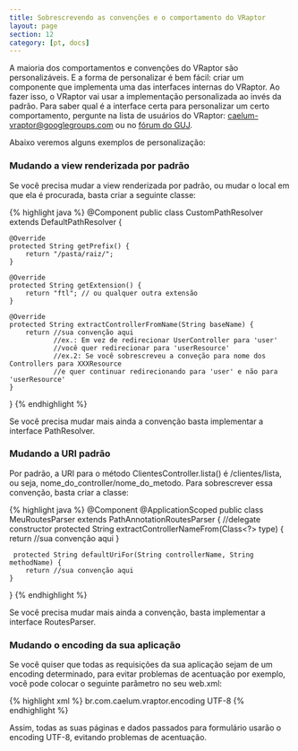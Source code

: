 ```yaml
---
title: Sobrescrevendo as convenções e o comportamento do VRaptor
layout: page
section: 12
category: [pt, docs]
---
```


A maioria dos comportamentos e convenções do VRaptor são personalizáveis. E a forma de personalizar é bem fácil: criar um componente que implementa uma das interfaces internas do VRaptor. Ao fazer isso, o VRaptor vai usar a implementação personalizada ao invés da padrão.
Para saber qual é a interface certa para personalizar um certo comportamento, pergunte na lista de usuários do VRaptor: caelum-vraptor@googlegroups.com ou no <a href="http://www.guj.com.br/forums/show/23.java">fórum do GUJ</a>.

Abaixo veremos alguns exemplos de personalização:

<h3>Mudando a view renderizada por padrão</h3>

Se você precisa mudar a view renderizada por padrão, ou mudar o local em que ela é procurada, basta criar a seguinte classe:

{% highlight java %}
@Component
public class CustomPathResolver extends DefaultPathResolver {
    
    @Override
    protected String getPrefix() {
        return "/pasta/raiz/";
    }
    
    @Override
    protected String getExtension() {
        return "ftl"; // ou qualquer outra extensão
    }

    @Override
    protected String extractControllerFromName(String baseName) {
        return //sua convenção aqui
               //ex.: Em vez de redirecionar UserController para 'user'
               //você quer redirecionar para 'userResource'
               //ex.2: Se você sobrescreveu a conveção para nome dos Controllers para XXXResource
               //e quer continuar redirecionando para 'user' e não para 'userResource'
    }

}
{% endhighlight %}

Se você precisa mudar mais ainda a convenção basta implementar a interface PathResolver.

<h3>Mudando a URI padrão</h3>

Por padrão, a URI para o método ClientesController.lista() é /clientes/lista, ou seja, nome_do_controller/nome_do_metodo. Para sobrescrever essa convenção, basta criar a classe:

{% highlight java %}
@Component
@ApplicationScoped
public class MeuRoutesParser extends PathAnnotationRoutesParser {
    //delegate constructor
    protected String extractControllerNameFrom(Class<?> type) {
        return //sua convenção aqui
    }

     protected String defaultUriFor(String controllerName, String methodName) {
        return //sua convenção aqui
    }
}
{% endhighlight %}

Se você precisa mudar mais ainda a convenção, basta implementar a interface RoutesParser.

<h3>Mudando o encoding da sua aplicação</h3>

Se você quiser que todas as requisições da sua aplicação sejam de um encoding determinado, para evitar problemas de acentuação por exemplo, você pode colocar o seguinte parâmetro no seu web.xml:

{% highlight xml %}
<context-param>
    <param-name>br.com.caelum.vraptor.encoding</param-name>
    <param-value>UTF-8</param-value>
</context-param>
{% endhighlight %}

Assim, todas as suas páginas e dados passados para formulário usarão o encoding UTF-8, evitando problemas de acentuação.
